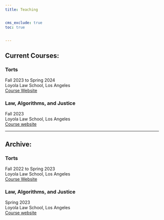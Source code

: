 ```yaml
---
title: Teaching


cms_exclude: true
toc: true


---
```


## Current Courses:

### Torts  <br>
Fall 2023 to Spring 2024 <br>
Loyola Law School, Los Angeles <br>
[Course Website](/torts2023)

### Law, Algorithms, and Justice  <br>
Fall 2023 <br>
Loyola Law School, Los Angeles <br>
[Course website](../laj2023)

---

## Archive:

### Torts  <br>
Fall 2022 to Spring 2023 <br>
Loyola Law School, Los Angeles <br>
[Course Website](/torts)

### Law, Algorithms, and Justice  <br>
Spring 2023 <br>
Loyola Law School, Los Angeles <br>
[Course website](../laj-sp22)